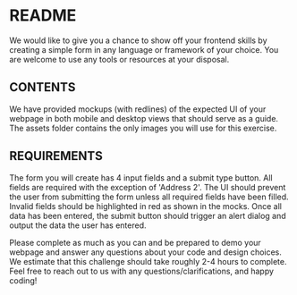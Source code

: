 # README

We would like to give you a chance to show off your frontend skills by creating a simple form in any language or framework of your choice. You are welcome to use any tools or resources at your disposal.

## CONTENTS

We have provided mockups (with redlines) of the expected UI of your webpage in both mobile and desktop views that should serve as a guide. The assets folder contains the only images you will use for this exercise.

## REQUIREMENTS

The form you will create has 4 input fields and a submit type button. All fields are required with the exception of 'Address 2'. The UI should prevent the user from submitting the form unless all required fields have been filled. Invalid fields should be highlighted in red as shown in the mocks. Once all data has been entered, the submit button should trigger an alert dialog and output the data the user has entered.

Please complete as much as you can and be prepared to demo your webpage and answer any questions about your code and design choices. We estimate that this challenge should take roughly 2-4 hours to complete. Feel free to reach out to us with any questions/clarifications, and happy coding!
